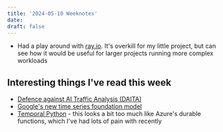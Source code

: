```yaml
---
title: '2024-05-10 Weeknotes'
date: 
draft: false
---
```

- Had a play around with [ray.io](https://www.ray.io/). It's overkill for my little project, but can see how it would be useful for larger projects running more complex workloads

## Interesting things I've read this week
- [Defence against AI Traffic Analysis (DAITA)](https://mullvad.net/en/blog/introducing-defense-against-ai-guided-traffic-analysis-daita)
- [Google's new time series foundation model](https://github.com/google-research/timesfm)
- [Temporal Python](https://temporal.io/blog/durable-distributed-asyncio-event-loop) - this looks a bit too much like Azure's durable functions, which I've had lots of pain with recently

